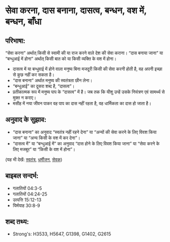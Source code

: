 # सेवा करना, दास बनाना, दासत्व, बन्धन, वश में, बन्धन, बाँधा #

## परिभाषा: ##

“सेवा करना” अर्थात् किसी से स्वामी की या राज करने वाले देश की सेवा कराना। “दास बनाया जाना” या “बन्धुआई में होना” अर्थात् किसी बात को या किसी व्यक्ति के वश में होना।

* दासत्व में या बन्धुवाई में होने वाला मनुष्य बिना मजदूरी किसी की सेवा करनी होती है, वह अपनी इच्छा से कुछ नहीं कर सकता है।
* “दास बनाना” अर्थात मनुष्य की स्वतंत्रता छीन लेना।
* “बन्धुआई” का दूसरा शब्द है, “दासत्व”।
* प्रतीकात्मक रूप में मनुष्य पाप के “दासत्व” में है। जब तक कि यीशु उन्हें उसके नियंत्रण एवं सामर्थ्य से मुक्त न कराए।
* मसीह में नया जीवन पाकर वह पाप का दास नहीं रहता है, वह धार्मिकता का दास हो जाता है।

## अनुवाद के सुझाव: ##

* “दास बनाना” का अनुवाद “स्वतंत्र नहीं रहने देना” या “अन्यों की सेवा करने के लिए विवश किया जाना” या “अन्य किसी के वश में कर देना”।
* “दासत्व में” या “बन्धुआई में” का अनुवाद “दास होने के लिए विवश किया जाना” या “सेवा करने के लिए मजबूर” या “किसी के वश में होना”।

(यह भी देखें: [स्वतंत्र](../free.md), [धर्मीजन](../righteous.md), [सेवक](../servant.md))

## बाइबल सन्दर्भ: ##

* गलातियों 04:3-5
* गलातियों 04:24-25
* उत्पत्ति 15:12-13
* यिर्मयाह 30:8-9

## शब्द तथ्य: ##

* Strong's: H3533, H5647, G1398, G1402, G2615
